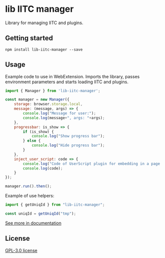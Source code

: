 # lib IITC manager

Library for managing IITC and plugins.

## Getting started

```
npm install lib-iitc-manager --save
```

## Usage

Example code to use in WebExtension.
Imports the library, passes environment parameters and starts loading IITC and plugins.

```js
import { Manager } from 'lib-iitc-manager';

const manager = new Manager({
    storage: browser.storage.local,
    message: (message, args) => {
        console.log("Message for user:");
        console.log(message+", args: "+args);
    },
    progressbar: is_show => {
        if (is_show) {
            console.log("Show progress bar");
        } else {
            console.log("Hide progress bar");
        }
    },
    inject_user_script: code => {
        console.log("Code of UserScript plugin for embedding in a page:");
        console.log(code);
    }
});

manager.run().then();
```

Example of use helpers:

```js
import { getUniqId } from "lib-iitc-manager";

const uniqId = getUniqId("tmp");
```

[See more in documentation](TODO)

## License

[GPL-3.0 license](/LICENSE)
